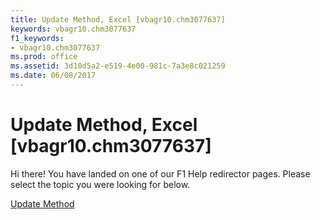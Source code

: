 ```yaml
---
title: Update Method, Excel [vbagr10.chm3077637]
keywords: vbagr10.chm3077637
f1_keywords:
- vbagr10.chm3077637
ms.prod: office
ms.assetid: 3d10d5a2-e519-4e00-981c-7a3e8c021259
ms.date: 06/08/2017
---
```



# Update Method, Excel [vbagr10.chm3077637]

Hi there! You have landed on one of our F1 Help redirector pages. Please select the topic you were looking for below.

[Update Method](http://msdn.microsoft.com/library/ef26d691-e77a-115e-2152-eec136aa6839%28Office.15%29.aspx)

